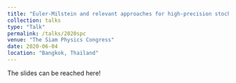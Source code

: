 ```yaml
---
title: "Euler-Milstein and relevant approaches for high-precision stochastic simulation of quantum trajectories"
collection: talks
type: "Talk"
permalink: /talks/2020spc
venue: "The Siam Physics Congress"
date: 2020-06-04
location: "Bangkok, Thailand"
---
```


The slides can be reached here!
